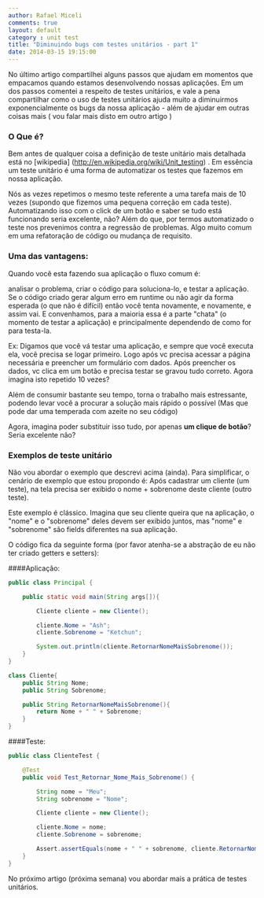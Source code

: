 ```yaml
---
author: Rafael Miceli
comments: true
layout: default
category : unit test
title: "Diminuindo bugs com testes unitários - part 1"
date: 2014-03-15 19:15:00
---
```


No último artigo compartilhei alguns passos que ajudam em momentos que empacamos quando estamos desenvolvendo nossas aplicações. Em um dos passos comentei a respeito de testes unitários, e vale a pena compartilhar como o uso de testes unitários ajuda muito a diminuirmos exponencialmente os bugs da nossa aplicação - além de ajudar em outras coisas mais ( vou falar mais disto em outro artigo )

### O Que é?

Bem antes de qualquer coisa a definição de teste unitário mais detalhada está no [wikipedia] (http://en.wikipedia.org/wiki/Unit_testing) . Em essência um teste unitário é uma forma de automatizar os testes que fazemos em nossa aplicação. 

Nós as vezes repetimos o mesmo teste referente a uma tarefa mais de 10 vezes (supondo que fizemos uma pequena correção em cada teste). Automatizando isso com o click de um botão e saber se tudo está funcionando seria excelente, não? Além do que, por termos automatizado o teste nos prevenimos contra a regressão de problemas. Algo muito comum em uma refatoração de código ou mudança de requisito.

### Uma das vantagens:
 
Quando você esta fazendo sua aplicação o fluxo comum é:
 
analisar o problema, criar o código para soluciona-lo, e testar a aplicação. 
Se o código criado gerar algum erro em runtime ou não agir da forma esperada (o que não é difícil) então você tenta novamente, e novamente, e assim vai.
E convenhamos, para a maioria essa é a parte "chata" (o momento de testar a aplicação) e principalmente dependendo de como for para testa-la.

Ex: Digamos que você vá testar uma aplicação, e sempre que você executa ela, você precisa se logar primeiro. Logo após vc precisa acessar a página necessária e preencher um formulário com dados. Após preencher os dados, vc clica em um botão e precisa testar se gravou tudo correto. Agora imagina isto repetido 10 vezes?

Além de consumir bastante seu tempo, torna o trabalho mais estressante, podendo levar você a procurar a solução mais rápido o possível (Mas que pode dar uma temperada com azeite no seu código)

Agora, imagina poder substituir isso tudo, por apenas **um clique de botão**? Seria excelente não?

### Exemplos de teste unitário

Não vou abordar o exemplo que descrevi acima (ainda). Para simplificar, o cenário de exemplo que estou propondo é: 
Após cadastrar um cliente (um teste), na tela precisa ser exibido o nome + sobrenome deste cliente (outro teste).

Este exemplo é clássico. Imagina que seu cliente queira que na aplicação, o "nome" e o "sobrenome" deles devem ser exibido juntos, mas "nome" e "sobrenome" são fields diferentes na sua aplicação. 

O código fica da seguinte forma (por favor atenha-se a abstração de eu não ter criado getters e setters): 

####Aplicação:
```java
public class Principal {

	public static void main(String args[]){

		Cliente cliente = new Cliente();

		cliente.Nome = "Ash";
		cliente.Sobrenome = "Ketchun";

		System.out.println(cliente.RetornarNomeMaisSobrenome());
	}
}

class Cliente{
	public String Nome;
	public String Sobrenome;

	public String RetornarNomeMaisSobrenome(){
		return Nome + " " + Sobrenome;
	}
}
```
####Teste:
```java
public class ClienteTest {

	@Test
	public void Test_Retornar_Nome_Mais_Sobrenome() {

		String nome = "Meu";
		String sobrenome = "Nome";

		Cliente cliente = new Cliente();

		cliente.Nome = nome;
		cliente.Sobrenome = sobrenome;

		Assert.assertEquals(nome + " " + sobrenome, cliente.RetornarNomeMaisSobrenome());
	}
}
```

No próximo artigo (próxima semana) vou abordar mais a prática de testes unitários.	